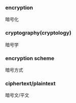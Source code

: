 
### encryption
暗号化

### cryptography(cryptology)
暗号学

### encryption scheme
暗号方式

### ciphertext/plaintext
暗号文/平文
